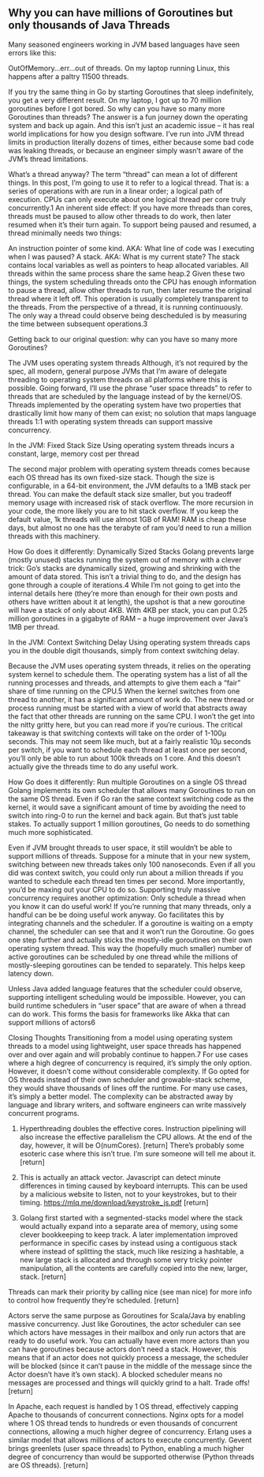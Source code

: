 ## Why you can have millions of Goroutines but only thousands of Java Threads

Many seasoned engineers working in JVM based languages have seen errors like this:

OutOfMemory…err…out of threads. On my laptop running Linux, this happens after a paltry 11500 threads.

If you try the same thing in Go by starting Goroutines that sleep indefinitely, you get a very different result. On my laptop, I got up to 70 million goroutines before I got bored. So why can you have so many more Goroutines than threads? The answer is a fun journey down the operating system and back up again. And this isn’t just an academic issue – it has real world implications for how you design software. I’ve run into JVM thread limits in production literally dozens of times, either because some bad code was leaking threads, or because an engineer simply wasn’t aware of the JVM’s thread limitations.

What’s a thread anyway?
The term “thread” can mean a lot of different things. In this post, I’m going to use it to refer to a logical thread. That is: a series of operations with are run in a linear order; a logical path of execution. CPUs can only execute about one logical thread per core truly concurrently.1 An inherent side effect: If you have more threads than cores, threads must be paused to allow other threads to do work, then later resumed when it’s their turn again. To support being paused and resumed, a thread minimally needs two things:

An instruction pointer of some kind. AKA: What line of code was I executing when I was paused?
A stack. AKA: What is my current state? The stack contains local variables as well as pointers to heap allocated variables. All threads within the same process share the same heap.2
Given these two things, the system scheduling threads onto the CPU has enough information to pause a thread, allow other threads to run, then later resume the original thread where it left off. This operation is usually completely transparent to the threads. From the perspective of a thread, it is running continuously. The only way a thread could observe being descheduled is by measuring the time between subsequent operations.3

Getting back to our original question: why can you have so many more Goroutines?

The JVM uses operating system threads
Although, it’s not required by the spec, all modern, general purpose JVMs that I’m aware of delegate threading to operating system threads on all platforms where this is possible. Going forward, I’ll use the phrase “user space threads” to refer to threads that are scheduled by the language instead of by the kernel/OS. Threads implemented by the operating system have two properties that drastically limit how many of them can exist; no solution that maps language threads 1:1 with operating system threads can support massive concurrency.

In the JVM: Fixed Stack Size
Using operating system threads incurs a constant, large, memory cost per thread

The second major problem with operating system threads comes because each OS thread has its own fixed-size stack. Though the size is configurable, in a 64-bit environment, the JVM defaults to a 1MB stack per thread. You can make the default stack size smaller, but you tradeoff memory usage with increased risk of stack overflow. The more recursion in your code, the more likely you are to hit stack overflow. If you keep the default value, 1k threads will use almost 1GB of RAM! RAM is cheap these days, but almost no one has the terabyte of ram you’d need to run a million threads with this machinery.

How Go does it differently: Dynamically Sized Stacks
Golang prevents large (mostly unused) stacks running the system out of memory with a clever trick: Go’s stacks are dynamically sized, growing and shrinking with the amount of data stored. This isn’t a trivial thing to do, and the design has gone through a couple of iterations.4 While I’m not going to get into the internal details here (they’re more than enough for their own posts and others have written about it at length), the upshot is that a new goroutine will have a stack of only about 4KB. With 4KB per stack, you can put 0.25 million goroutines in a gigabyte of RAM – a huge improvement over Java’s 1MB per thread.

In the JVM: Context Switching Delay
Using operating system threads caps you in the double digit thousands, simply from context switching delay.

Because the JVM uses operating system threads, it relies on the operating system kernel to schedule them. The operating system has a list of all the running processes and threads, and attempts to give them each a “fair” share of time running on the CPU.5 When the kernel switches from one thread to another, it has a significant amount of work do. The new thread or process running must be started with a view of world that abstracts away the fact that other threads are running on the same CPU. I won’t the get into the nitty gritty here, but you can read more if you’re curious. The critical takeaway is that switching contexts will take on the order of 1-100µ seconds. This may not seem like much, but at a fairly realistic 10µ seconds per switch, if you want to schedule each thread at least once per second, you’ll only be able to run about 100k threads on 1 core. And this doesn’t actually give the threads time to do any useful work.

How Go does it differently: Run multiple Goroutines on a single OS thread
Golang implements its own scheduler that allows many Goroutines to run on the same OS thread. Even if Go ran the same context switching code as the kernel, it would save a significant amount of time by avoiding the need to switch into ring-0 to run the kernel and back again. But that’s just table stakes. To actually support 1 million goroutines, Go needs to do something much more sophisticated.

Even if JVM brought threads to user space, it still wouldn’t be able to support millions of threads. Suppose for a minute that in your new system, switching between new threads takes only 100 nanoseconds. Even if all you did was context switch, you could only run about a million threads if you wanted to schedule each thread ten times per second. More importantly, you’d be maxing out your CPU to do so. Supporting truly massive concurrency requires another optimization: Only schedule a thread when you know it can do useful work! If you’re running that many threads, only a handful can be be doing useful work anyway. Go facilitates this by integrating channels and the scheduler. If a goroutine is waiting on a empty channel, the scheduler can see that and it won’t run the Goroutine. Go goes one step further and actually sticks the mostly-idle goroutines on their own operating system thread. This way the (hopefully much smaller) number of active goroutines can be scheduled by one thread while the millions of mostly-sleeping goroutines can be tended to separately. This helps keep latency down.

Unless Java added language features that the scheduler could observe, supporting intelligent scheduling would be impossible. However, you can build runtime schedulers in “user space” that are aware of when a thread can do work. This forms the basis for frameworks like Akka that can support millions of actors6

Closing Thoughts
Transitioning from a model using operating system threads to a model using lightweight, user space threads has happened over and over again and will probably continue to happen.7 For use cases where a high degree of concurrency is required, it’s simply the only option. However, it doesn’t come without considerable complexity. If Go opted for OS threads instead of their own scheduler and growable-stack scheme, they would shave thousands of lines off the runtime. For many use cases, it’s simply a better model. The complexity can be abstracted away by language and library writers, and software engineers can write massively concurrent programs.

1. Hyperthreading doubles the effective cores. Instruction pipelining will also increase the effective parallelism the CPU allows. At the end of the day, however, it will be O(numCores). [return]
There’s probably some esoteric case where this isn’t true. I’m sure someone will tell me about it. [return]

2. This is actually an attack vector. Javascript can detect minute differences in timing caused by keyboard interrupts. This can be used by a malicious website to listen, not to your keystrokes, but to their timing. https://mlq.me/download/keystroke_js.pdf [return]

3. Golang first started with a segmented-stacks model where the stack would actually expand into a separate area of memory, using some clever bookkeeping to keep track. A later implementation improved performance in specific cases by instead using a contiguous stack where instead of splitting the stack, much like resizing a hashtable, a new large stack is allocated and through some very tricky pointer manipulation, all the contents are carefully copied into the new, larger, stack. [return]

Threads can mark their priority by calling nice (see man nice) for more info to control how frequently they’re scheduled. [return]

Actors serve the same purpose as Goroutines for Scala/Java by enabling massive concurrency. Just like Goroutines, the actor scheduler can see which actors have messages in their mailbox and only run actors that are ready to do useful work. You can actually have even more actors than you can have goroutines because actors don’t need a stack. However, this means that if an actor does not quickly process a message, the scheduler will be blocked (since it can’t pause in the middle of the message since the Actor doesn’t have it’s own stack). A blocked scheduler means no messages are processed and things will quickly grind to a halt. Trade offs! [return]

In Apache, each request is handled by 1 OS thread, effectively capping Apache to thousands of concurrent connections. Nginx opts for a model where 1 OS thread tends to hundreds or even thousands of concurrent connections, allowing a much higher degree of concurrency. Erlang uses a similar model that allows millions of actors to execute concurrently. Gevent brings greenlets (user space threads) to Python, enabling a much higher degree of concurrency than would be supported otherwise (Python threads are OS threads). [return]
